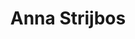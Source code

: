 ---
id: 41
title: 'Anna Strijbos'
description: 'Anna Strijbos is auteur van haar debuutroman ‘Zelfloos’ en tevens bezig met een dichtbundel. Daarnaast is zij een arts in wording.'
keyword: Schrijfster
pseudonym: false
image: ef67cf22-ec3a-46ce-92e0-e07f303d9bf2.jpg
---